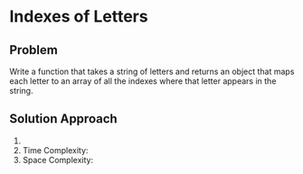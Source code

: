 # Indexes of Letters

## Problem

Write a function that takes a string of letters and returns an object that maps each letter to an array of all the indexes where that letter appears in the string.

## Solution Approach

1.
2. Time Complexity:
3. Space Complexity: